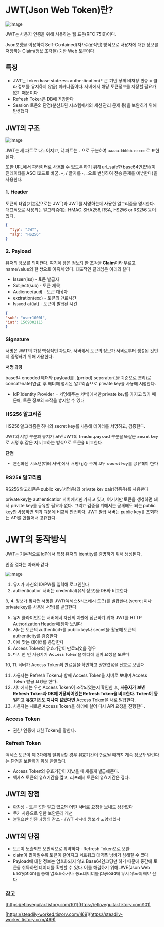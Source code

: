 # JWT(Json Web Token)란?
![image](https://user-images.githubusercontent.com/102791105/202878117-eb7815c8-dfce-4273-9494-ad14814c66d8.png)

JWT는 사용자 인증을 위해 사용하는 웹 표준(RFC 7519)이다.

Json포맷을 이용하여 Self-Contained(자가수용적인) 방식으로 사용자에 대한 정보를 저장하는 Claim(정보 조각들) 기반 Web 토큰이다

## 특징

- JWT는 token base stateless authentication(토큰 기반 상태 비저장 인증 = 클라 정보를 유지하지 않음) 메커니즘이다. 서버에서 해당 토큰정보를 저장할 필요가 없기 때문이다
- Refresh Token은 DB에 저장한다
- Session 토큰의 단점(분산화된 시스템에서의 세션 관리 문제 등)을 보완하기 위해 탄생했다

## JWT의 구조
![image](https://user-images.githubusercontent.com/102791105/202878129-d9f42a89-dbcd-4cda-9ead-0a525a9106a8.png)

JWT는 세 파트로 나누어지고, 각 파트는 `.` 으로 구분하여 `aaaaa.bbbbb.ccccc` 로 표현된다. 

또한 URL에서 파라미터로 사용할 수 있도록 하기 위해 url_safe한 base64인코딩(이진데이터를 ASCII코드로 바꿈. +, / 글자를 -, _으로 변경하여 전송 문제를 예방한다)을 사용한다.

### 1. Header
토큰의 타입(기본값으로는 JWT)과 JWT를 서명하는데 사용한 알고리즘을 명시한다. 대표적으로 사용되는 알고리즘에는 HMAC. SHA256, RSA, HS256 or RS256 등이 있다.
```json
{ 
  "typ": "JWT",    
  "alg": "HS256"
}
```
### 2. Payload

유저의 정보를 의미한다. 여기에 담은 정보의 한 조각을 **Claim**이라 부르고 name/value의 한 쌍으로 이뤄져 있다. 대표적인 클레임은 아래와 같다

- Issuer(iss) - 토큰 발급자
- Subject(sub) - 토큰 제목
- Audience(aud) - 토큰 대상자
- expiration(exp) - 토큰의 만료시간
- Issued at(iat) - 토큰이 발급된 시간
```json
{
"sub": "user10001",
"iat": 1569302116
}
```
### Signature

서명은 JWT의 가장 핵심적인 파트다. 서버에서 토큰의 정보가 서버로부터 생성된 것인지 증명하기 위해 사용한다. 

**서명 과정** 

base64 encoded 헤더와 payload를 .(period) seperator(.을 기준으로 분리)로 concatenate(연결) 후 헤더에 명시된 알고리즘으로 private key를 사용해 서명한다.

- IdP(Identity Provider = 서명해주는 서버)에서만 private key를 가지고 있기 때문에, 토큰 정보의 조작을 방지할 수 있다

### HS256 알고리즘

HS256 알고리즘은 하나의 secret key를 사용해 데이터를 서명하고, 검증한다. 

JWT의 서명 부분과 유저가 보낸 JWT의 header.payload 부분을 똑같은 secret key로 서명 후 같은 지 비교하는 방식으로 토큰을 비교한다.

**단점**

- 분산화된 시스템(여러 서버)에서 서명/검증 주체 모두 secret key를 공유해야 한다

### RS256 알고리즘

RS256 알고리즘은 public key(서명용)와 private key pair(검증용)를 사용한다

private key는 authentication 서버에서만 가지고 있고, 여기서만 토큰을 생성하면 돼서 private key를 공유할 필요가 없다. 그리고 검증을 위해서는 공개해도 되는 public key만 사용하면 되기 떄문에 비교적 안전하다. JWT 발급 서버는 public key를 조회하는 API를 만들어서 공유한다.

# JWT의 동작방식

JWT는 기본적으로 IdP에서 특정 유저의 identity를 증명하기 위해 생성된다.

인증 절차는 아래와 같다

![image](https://user-images.githubusercontent.com/102791105/202879346-636dcb63-38e7-490b-9c3b-fe3340591f32.png)

1. 유저가 자신의 ID/PW를 입력해 로그인한다
2. authentication 서버는 credential(유저 정보)을 DB와 비교한다

3, 4. 정보가 맞다면 서명된 JWT(액세스&리프레시 토큰)를 발급한다.(secret 이나 private key를 사용해 서명)를 발급한다

5. 유저 클라이언트는 서버에서 자신의 자원에 접근하기 위해 JWT를 HTTP Authorization Header에 담아 보낸다
6. 서버는 토큰의 authenticity를 public key나 secret을 활용해 토큰의 authenticity를 검증한다
7. 이에 맞는 데이터를 응답한다
8. Access Token의 유효기간이 만료되었을 경우
9. 다시 한 번 사용자가 Access Token을 헤더에 실어 요청을 보낸다

10, 11. 서버가 Access Token이 만료됨을 확인하고 권한없음을 신호로 보낸다

11. 사용자는 Refresh Token과 함께 Access Token을 서버로 보내며 Access Token 발급 요청을 한다.
12. 서버에서는 우선 Access Token이 조작되었는지 확인한 후, **사용자가 보낸 Refresh Token과 DB에 저장되어있는 Refresh Token을 비교한다. Token이 동일**하고 **유효기간도 지나지 않았다면** Access Token을 새로 발급한다.
13. 사용자는 새로운 Access Token을 헤더에 실어 다시 API 요청을 진행한다.

### Access Token

- 권한/ 인증에 대한 Token을 말한다.

### Refresh Token

액세스 토큰이 제 3자에게 탈취당할 경우 유효기간이 만료될 때까지 계속 정보가 털린다는 단점을 보완하기 위해 만들었다. 

- Access Token의 유효기간이 지났을 때 새롭게 발급해준다.
- 액세스 토큰의 유효기간을 짧고, 리프레시 토큰의 유효기간은 길다.

## JWT의 장점

- 확장성 - 토큰 값만 알고 있으면 어떤 서버로 요청을 보내도 상관없다
- 쿠키 사용으로 인한 보안문제 개선
- 불필요한 인증 과정의 감소 - JWT 자체에 정보가 포함돼있다

## JWT의 단점

- 토큰이 노출되면 보안적으로 취약하다 - Refresh Token으로 보완
- claim이 많아질수록 토큰이 길어지고 네트워크 대역폭 낭비가 심해질 수 있다
- Payload에 대한 정보는 암호화되지 않고 Base64인코딩만 하기 때문에 중간에 토큰을 취득하면 데이터를 확인할 수 있다. 이를 해결하기 위해 JWE(Json Web Encryption)을 통해 암호화하거나 중요데이터를 payload에 넣지 않도록 해야 한다

### 참고

[https://etloveguitar.tistory.com/101](https://etloveguitar.tistory.com/101)

[https://steadily-worked.tistory.com/469](https://steadily-worked.tistory.com/469)
